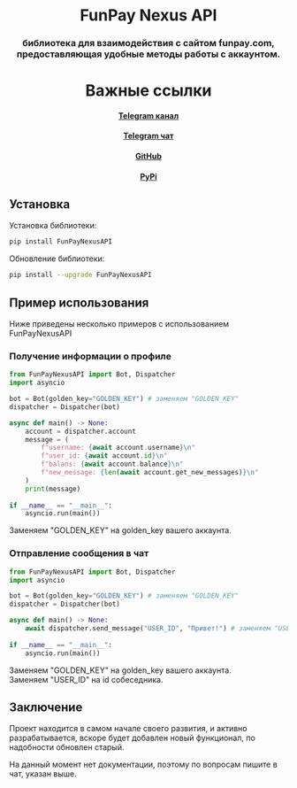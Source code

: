 <h1 align="center"> FunPay Nexus API </h1>
<h3 align="center">  библиотека для взаимодействия с сайтом funpay.com, предоставляющая удобные методы работы с аккаунтом. </h3>

<h1 align="center"> Важные ссылки</h1>
<h4 align="center">
    <a href="https://t.me/FunPayNexus">Telegram канал</a><br>
<h4 align="center">
    <a href="https://t.me/FunPayNexus_chat">Telegram чат</a><br>
<h4 align="center">
    <a href="https://github.com/Sema4ka0/FunPayNexusAPI">GitHub</a><br>
<h4 align="center">
    <a href="https://pypi.org/project/FunPayNexusAPI/">PyPi</a><br>

## Установка
Установка библиотеки:
```bash
pip install FunPayNexusAPI
```
Обновление библиотеки:
```bash
pip install --upgrade FunPayNexusAPI
```
## Пример использования
Ниже приведены несколько примеров с использованием FunPayNexusAPI
### Получение информации о профиле


```python
from FunPayNexusAPI import Bot, Dispatcher
import asyncio

bot = Bot(golden_key="GOLDEN_KEY") # заменяем "GOLDEN_KEY"
dispatcher = Dispatcher(bot)

async def main() -> None:
    account = dispatcher.account
    message = (
        f"username: {await account.username}\n"
        f"user_id: {await account.id}\n"
        f"balans: {await account.balance}\n"
        f"new_message: {len(await account.get_new_messages)}\n"
    )
    print(message)
    
if __name__ == "__main__":
    asyncio.run(main())
```
Заменяем "GOLDEN_KEY" на golden_key вашего аккаунта.
### Отправление сообщения в чат

```python
from FunPayNexusAPI import Bot, Dispatcher
import asyncio

bot = Bot(golden_key="GOLDEN_KEY") # заменяем "GOLDEN_KEY"
dispatcher = Dispatcher(bot)

async def main() -> None:
    await dispatcher.send_message("USER_ID", "Привет!") # заменяем "USER_ID"
    
if __name__ == "__main__":
    asyncio.run(main())
```
Заменяем "GOLDEN_KEY" на golden_key вашего аккаунта.  
Заменяем "USER_ID" на id собеседника.

## Заключение
Проект находится в самом начале своего развития, и активно разрабатывается, вскоре будет добавлен новый функционал, по надобности обновлен старый.

На данный момент нет документации, поэтому по вопросам пишите в чат, указан выше.